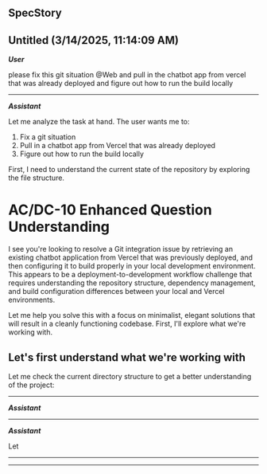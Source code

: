 ## SpecStory

## Untitled (3/14/2025, 11:14:09 AM)

_**User**_

please fix this git situation @Web and pull in the chatbot app from vercel that was already deployed and figure out how to run the build locally

---

_**Assistant**_

<think>Let me analyze the task at hand. The user wants me to:
1. Fix a git situation
2. Pull in a chatbot app from Vercel that was already deployed
3. Figure out how to run the build locally

First, I need to understand the current state of the repository by exploring the file structure.</think><response>
# AC/DC-10 Enhanced Question Understanding

I see you're looking to resolve a Git integration issue by retrieving an existing chatbot application from Vercel that was previously deployed, and then configuring it to build properly in your local development environment. This appears to be a deployment-to-development workflow challenge that requires understanding the repository structure, dependency management, and build configuration differences between your local and Vercel environments.

Let me help you solve this with a focus on minimalist, elegant solutions that will result in a cleanly functioning codebase. First, I'll explore what we're working with.

## Let's first understand what we're working with

Let me check the current directory structure to get a better understanding of the project:

</response>

---

_**Assistant**_



---

_**Assistant**_

Let

---



---

